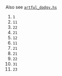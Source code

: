 Also see [`artful_dodgy.hs`](./artful_dodgy.hs)

1. `1`
2. `11`
3. `22`
4. `21`
5. `12`
6. `11`
7. `21`
8. `21`
9. `22`
10. `31`
11. `23`
